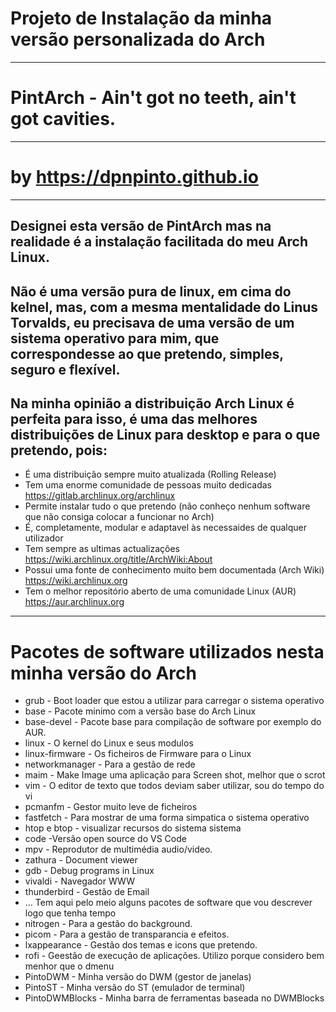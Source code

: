 # Projeto de Instalação da minha versão personalizada do Arch
-------------------------------------------------------------------------
#                               **PintArch - Ain't got no teeth, ain't got cavities.**
-------------------------------------------------------------------------
#                      **by https://dpnpinto.github.io**
-------------------------------------------------------------------------
## Designei esta versão de PintArch mas na realidade é a instalação facilitada do meu Arch Linux.
## Não é uma versão pura de linux, em cima do kelnel, mas, com a mesma mentalidade do Linus Torvalds, eu precisava de uma versão de um sistema operativo para mim, que correspondesse ao que pretendo, simples, seguro e flexível.
## Na minha opinião a distribuição Arch Linux é perfeita para isso, é uma das melhores distribuições de Linux para desktop e para o que pretendo, pois:

*  É uma distribuição sempre muito atualizada (Rolling Release)
*  Tem uma enorme comunidade de pessoas muito dedicadas https://gitlab.archlinux.org/archlinux
*  Permite instalar tudo o que pretendo (não conheço nenhum software que não consiga colocar a funcionar no Arch)
*  É, completamente, modular e adaptavel às necessaides de qualquer utilizador
*  Tem sempre as ultimas actualizações https://wiki.archlinux.org/title/ArchWiki:About
*  Possui uma fonte de conhecimento muito bem documentada (Arch Wiki) https://wiki.archlinux.org
*  Tem o melhor repositório aberto de uma comunidade Linux (AUR) https://aur.archlinux.org
--------------------------------------------------------------------------
#         Pacotes de software utilizados nesta minha versão do Arch

* grub - Boot  loader que estou a utilizar para carregar o sistema operativo
* base - Pacote minimo com a versão base do Arch Linux
* base-devel - Pacote base para compilação de software por exemplo do AUR.
* linux - O kernel do Linux e seus modulos
* linux-firmware - Os ficheiros de Firmware para o Linux
* networkmanager - Para a gestão de rede
* maim - Make Image uma aplicação para Screen shot, melhor que o scrot
* vim - O editor de texto que todos deviam saber utilizar, sou do tempo do vi
* pcmanfm - Gestor muito leve de ficheiros
* fastfetch - Para mostrar de uma forma simpatica o sistema operativo
* htop e btop - visualizar recursos do sistema sistema
* code -Versão open source do VS Code
* mpv - Reprodutor de multimédia audio/video.
* zathura - Document viewer
* gdb - Debug programs in Linux
* vivaldi - Navegador WWW
* thunderbird - Gestão de Email
* ... Tem aqui pelo meio alguns pacotes de software que vou descrever logo que tenha tempo
* nitrogen - Para a gestão do background.
* picom - Para a gestão de transparancia e efeitos.
* lxappearance - Gestão dos temas e icons que pretendo.
* rofi - Geestão de execução de aplicações. Utilizo porque considero bem menhor que o dmenu
* PintoDWM - Minha versão do DWM (gestor de janelas)
* PintoST - Minha versão do ST (emulador de terminal)
* PintoDWMBlocks - Minha barra de ferramentas baseada no DWMBlocks

